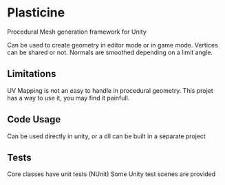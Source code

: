# Plasticine
Procedural Mesh generation framework for Unity

Can be used to create geometry in editor mode or in game mode.
Vertices can be shared or not. Normals are smoothed depending on a limit angle.

## Limitations
UV Mapping is not an easy to handle in procedural geometry. This projet has a way to use it, you may find it painfull. 

## Code Usage
Can be used directly in unity, or a dll can be built in a separate project

## Tests
Core classes have unit tests (NUnit)
Some Unity test scenes are provided
